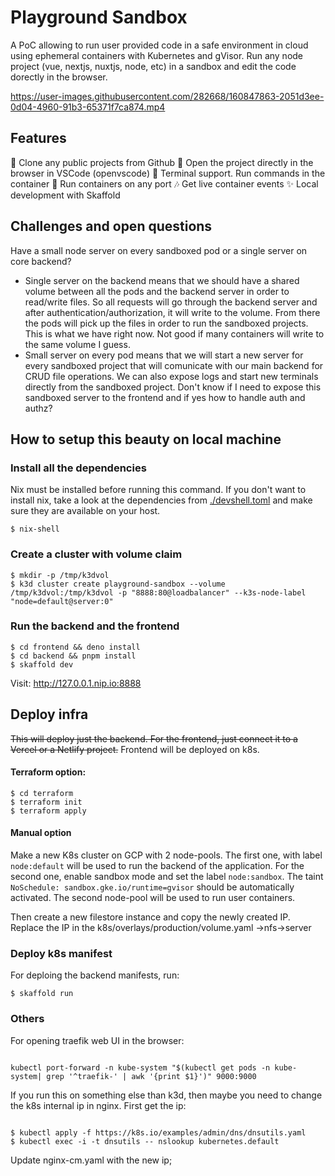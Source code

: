 # Playground Sandbox

A PoC allowing to run user provided code in a safe environment in cloud using ephemeral containers with Kubernetes and gVisor. Run any node project (vue, nextjs, nuxtjs, node, etc) in a sandbox and edit the code dorectly in the browser.

https://user-images.githubusercontent.com/282668/160847863-2051d3ee-0d04-4960-91b3-65371f7ca874.mp4

## Features

🚀 Clone any public projects from Github
🤘 Open the project directly in the browser in VSCode (openvscode)
🚢 Terminal support. Run commands in the container
👐 Run containers on any port
🎶 Get live container events
✨ Local development with Skaffold

## Challenges and open questions

Have a small node server on every sandboxed pod or a single server on core backend?

- Single server on the backend means that we should have a shared volume between all the pods and the backend server in order to read/write files. So all requests will go through the backend server and after authentication/authorization, it will write to the volume. From there the pods will pick up the files in order to run the sandboxed projects. This is what we have right now. Not good if many containers will write to the same volume I guess.
- Small server on every pod means that we will start a new server for every sandboxed project that will comunicate with our main backend for CRUD file operations. We can also expose logs and start new terminals directly from the sandboxed project. Don't know if I need to expose this sandboxed server to the frontend and if yes how to handle auth and authz?

## How to setup this beauty on local machine

### Install all the dependencies

Nix must be installed before running this command. If you don't want to install nix, take a look at the dependencies from [./devshell.toml](./devshell.toml) and make sure they are available on your host.

```
$ nix-shell
```

### Create a cluster with volume claim

```
$ mkdir -p /tmp/k3dvol
$ k3d cluster create playground-sandbox --volume /tmp/k3dvol:/tmp/k3dvol -p "8888:80@loadbalancer" --k3s-node-label "node=default@server:0"
```

### Run the backend and the frontend

```
$ cd frontend && deno install
$ cd backend && pnpm install
$ skaffold dev
```

Visit: http://127.0.0.1.nip.io:8888

## Deploy infra

~~This will deploy just the backend. For the frontend, just connect it to a Vercel or a Netlify project.~~ Frontend will be deployed on k8s.

#### Terraform option:

```
$ cd terraform
$ terraform init
$ terraform apply
```

#### Manual option

Make a new K8s cluster on GCP with 2 node-pools. The first one, with label `node:default` will be used to run the backend of the application. For the second one, enable sandbox mode and set the label `node:sandbox`. The taint `NoSchedule: sandbox.gke.io/runtime=gvisor` should be automatically activated. The second node-pool will be used to run user containers.

Then create a new filestore instance and copy the newly created IP. Replace the IP in the k8s/overlays/production/volume.yaml ->nfs->server

### Deploy k8s manifest

For deploing the backend manifests, run:

```
$ skaffold run
```

### Others

For opening traefik web UI in the browser:

```

kubectl port-forward -n kube-system "$(kubectl get pods -n kube-system| grep '^traefik-' | awk '{print $1}')" 9000:9000

```

If you run this on something else than k3d, then maybe you need to change the k8s internal ip in nginx.
First get the ip:

```

$ kubectl apply -f https://k8s.io/examples/admin/dns/dnsutils.yaml
$ kubectl exec -i -t dnsutils -- nslookup kubernetes.default

```

Update nginx-cm.yaml with the new ip;
